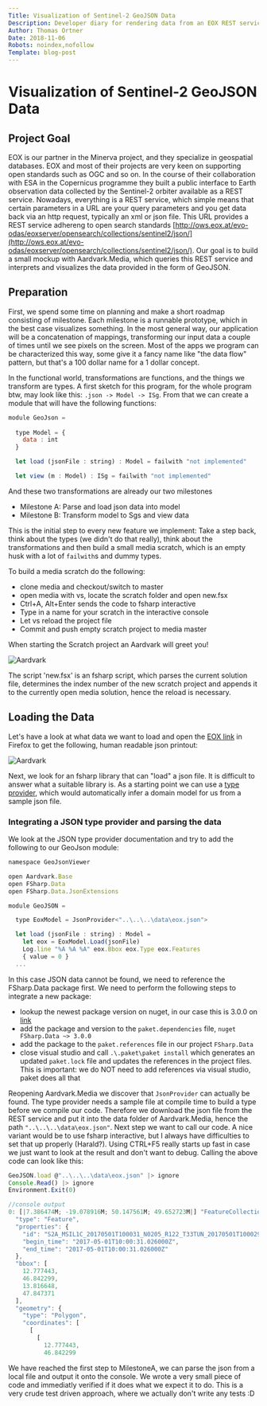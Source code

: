```yaml
---
Title: Visualization of Sentinel-2 GeoJSON Data
Description: Developer diary for rendering data from an EOX REST service, that serves geojson describing Sentinel2 satellite images.
Author: Thomas Ortner
Date: 2018-11-06
Robots: noindex,nofollow
Template: blog-post
---
```

# Visualization of Sentinel-2 GeoJSON Data

## Project Goal

EOX is our partner in the Minerva project, and they specialize in geospatial databases. EOX and most of their projects are very keen on supporting open standards such as OGC and so on. In the course of their collaboration with ESA in the Copernicus programme they built a public interface to Earth observation data collected by the Sentinel-2 orbiter available as a REST service. Nowadays, everything is a REST service, which simple means that certain parameters in a URL are your query parameters and you get data back via an http request, typically an xml or json file. This URL provides a REST service adhereng to open search standards [http://ows.eox.at/evo-odas/eoxserver/opensearch/collections/sentinel2/json/](http://ows.eox.at/evo-odas/eoxserver/opensearch/collections/sentinel2/json/). Our goal is to build a small mockup with Aardvark.Media, which queries this REST service and interprets and visualizes the data provided in the form of GeoJSON.

## Preparation

First, we spend some time on planning and make a short roadmap consisting of milestone. Each milestone is a runnable prototype, which in the best case visualizes something. In the most general way, our application will be a concatenation of mappings, transforming our input data a couple of times until we see pixels on the screen. Most of the apps we program can be characterized this way, some give it a fancy name like "the data flow" pattern, but that's a 100 dollar name for a 1 dollar concept.

In the functional world, transformations are functions, and the things we transform are types. A first sketch for this program, for the whole program btw, may look like this: `.json -> Model -> ISg`. From that we can create a module that will have the following functions:

```javascript
module GeoJson =
  
  type Model = {
    data : int
  }

  let load (jsonFile : string) : Model = failwith "not implemented"

  let view (m : Model) : ISg = failwith "not implemented"

```

And these two transformations are already our two milestones

* Milestone A: Parse and load json data into model
* Milestone B: Transform model to Sgs and view data

This is the initial step to every new feature we implement: Take a step back, think about the types (we didn't do that really), think about the transformations and then build a small media scratch, which is an empty husk with a lot of `failwith`s and dummy types. 

To build a media scratch do the following:

* clone media and checkout/switch to master
* open media with vs, locate the scratch folder and open new.fsx
* Ctrl+A, Alt+Enter sends the code to fsharp interactive
* Type in a name for your scratch in the interactive console
* Let vs reload the project file
* Commit and push empty scratch project to media master

When starting the Scratch project an Aardvark will greet you!

![Aardvark](%base_url%/images/aardvark.png)

The script 'new.fsx' is an fsharp script, which parses the current solution file, determines the index number of the new scratch project and appends it to the currently open media solution, hence the reload is necessary.

## Loading the Data

Let's have a look at what data we want to load and open the [EOX link](http://ows.eox.at/evo-odas/eoxserver/opensearch/collections/sentinel2/json/) in Firefox to get the following, human readable json printout:

![Aardvark](%base_url%/images/sentineldatajson.png)

Next, we look for an fsharp library that can "load" a json file. It is difficult to answer what a suitable library is. As a starting point we can use a [type provider]("http://fsharp.github.io/FSharp.Data/library/JsonProvider.html"), which would automatically infer a domain model for us from a sample json file.

### Integrating a JSON type provider and parsing the data

We look at the JSON type provider documentation and try to add the following to our GeoJson module:

```javascript
namespace GeoJsonViewer

open Aardvark.Base
open FSharp.Data
open FSharp.Data.JsonExtensions

module GeoJSON =

  type EoxModel = JsonProvider<"..\..\..\data\eox.json">

  let load (jsonFile : string) : Model = 
    let eox = EoxModel.Load(jsonFile)
    Log.line "%A %A %A" eox.Bbox eox.Type eox.Features
    { value = 0 }
  ...
```

In this case JSON data cannot be found, we need to reference the FSharp.Data package first. We need to perform the following steps to integrate a new package:

* lookup the newest package version on nuget, in our case this is 3.0.0 on [link](https://www.nuget.org/packages/FSharp.Data)
* add the package and version to the `paket.dependencies` file, `nuget FSharp.Data ~> 3.0.0`
* add the package to the `paket.references` file in our project `FSharp.Data`
* close visual studio and call `.\.paket\paket install` which generates an updated `paket.lock` file and updates the references in the project files. This is important: we do NOT need to add references via visual studio, paket does all that

Reopening Aardvark.Media we discover that `JsonProvider` can actually be found. The type provider needs a sample file at compile time to build a type before we compile our code. Therefore we download the json file from the REST service and put it into the data folder of Aardvark.Media, hence the path `"..\..\..\data\eox.json"`. Next step we want to call our code. A nice variant would be to use fsharp interactive, but I always have difficulties to set that up properly (Harald?). Using CTRL+F5 really starts up fast in case we just want to look at the result and don't want to debug. Calling the above code can look like this:

```javascript
GeoJSON.load @"..\..\..\data\eox.json" |> ignore
Console.Read() |> ignore
Environment.Exit(0)

//console output
0: [|7.386474M; -19.078916M; 50.147561M; 49.652723M|] "FeatureCollection" [|{
  "type": "Feature",
  "properties": {
    "id": "S2A_MSIL1C_20170501T100031_N0205_R122_T33TUN_20170501T100029.SAFE",
    "begin_time": "2017-05-01T10:00:31.026000Z",
    "end_time": "2017-05-01T10:00:31.026000Z"
  },
  "bbox": [
    12.777443,
    46.842299,
    13.816648,
    47.847371
  ],
  "geometry": {
    "type": "Polygon",
    "coordinates": [
      [
        [
          12.777443,
          46.842299
```

We have reached the first step to MilestoneA, we can parse the json from a local file and output it onto the console. We wrote a very small piece of code and immediatly verified if it does what we expect it to do. This is a very crude test driven approach, where we actually don't write any tests :D
